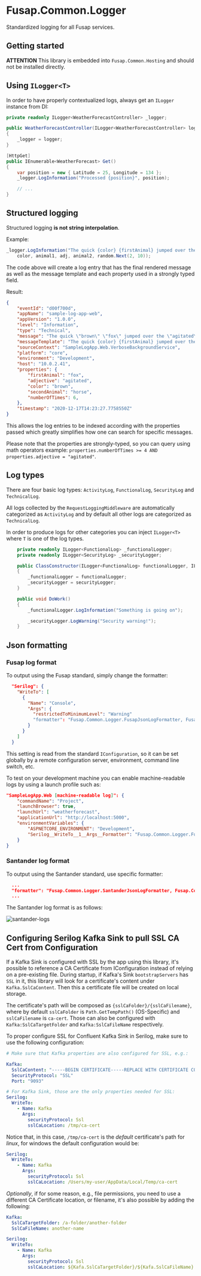 Fusap.Common.Logger
===================

Standardized logging for all Fusap services.

## Getting started

**ATTENTION** This library is embedded into `Fusap.Common.Hosting` and should not be installed directly.

## Using `ILogger<T>`

In order to have properly contextualized logs, always get an `ILogger` instance from DI:

```csharp
private readonly ILogger<WeatherForecastController> _logger;

public WeatherForecastController(ILogger<WeatherForecastController> logger)
{
    _logger = logger;
}

[HttpGet]
public IEnumerable<WeatherForecast> Get()
{
    var position = new { Latitude = 25, Longitude = 134 };
    _logger.LogInformation("Processed {position}", position);

    // ...
}
```

## Structured logging

Structured logging **is not string interpolation**.

Example:
```csharp
_logger.LogInformation("The quick {color} {firstAnimal} jumped over the {adjective} {secondAnimal} {numberOfTimes} times",
    color, animal1, adj, animal2, random.Next(2, 10));
```

The code above will create a log entry that has the final rendered message as well as the message template and each property used in a strongly typed field.

Result:
```json
{
    "eventId": "d00f700d",
    "appName": "sample-log-app-web",
    "appVersion": "1.0.0",
    "level": "Information",
    "type": "Technical",
    "message": "The quick \"brown\" \"fox\" jumped over the \"agitated\" \"horse\" 6 times",
    "messageTemplate": "The quick {color} {firstAnimal} jumped over the {adjective} {secondAnimal} {numberOfTimes} times",
    "sourceContext": "SampleLogApp.Web.VerboseBackgroundService",
    "platform": "core",
    "environment": "Development",
    "host": "10.0.2.41",
    "properties": {
        "firstAnimal": "fox",
        "adjective": "agitated",
        "color": "brown",
        "secondAnimal": "horse",
        "numberOfTimes": 6,
    },
    "timestamp": "2020-12-17T14:23:27.7758550Z"
}
```

This allows the log entries to be indexed according with the properties passed which greatly simplifies how one can search for specific messages.

Please note that the properties are strongly-typed, so you can query using math operators example: `properties.numberOfTimes >= 4 AND properties.adjective = "agitated"`.

## Log types

There are four basic log types: `ActivityLog`, `FunctionalLog`, `SecurityLog` and `TechnicalLog`.

All logs collected by the `RequestLoggingMiddleware` are automatically categorized as `ActivityLog` and by default all other logs are categorized as `TechnicalLog`.

In order to produce logs for other categories you can inject `ILogger<T>` where `T` is one of the log types. 

```csharp
    private readonly ILogger<FunctionalLog> _functionalLogger;
    private readonly ILogger<SecurityLog> _securityLogger;

    public ClassConstructor(ILogger<FunctionalLog> functionalLogger, ILogger<SecurityLog> securityLogger)
    {
        _functionalLogger = functionalLogger;
        _securityLogger = securityLogger;
    }

    public void DoWork()
    {
        _functionalLogger.LogInformation("Something is going on");

        _securityLogger.LogWarning("Security warning!");
    } 

```

## Json formatting

### Fusap log format

To output using the Fusap standard, simply change the formatter:

```json
  "Serilog": {
    "WriteTo": [
      {
        "Name": "Console",
        "Args": {
          "restrictedToMinimumLevel": "Warning"
          "formatter": "Fusap.Common.Logger.FusapJsonLogFormatter, Fusap.Common.Logger"
        }
      }
    ]
  }
```

This setting is read from the standard `IConfiguration`, so it can be set globally by a remote configuration server, environment, command line switch, etc.

To test on your development machine you can enable machine-readable logs by using a launch profile such as:

```json
"SampleLogApp.Web [machine-readable log]": {
    "commandName": "Project",
    "launchBrowser": true,
    "launchUrl": "weatherforecast",
    "applicationUrl": "http://localhost:5000",
    "environmentVariables": {
        "ASPNETCORE_ENVIRONMENT": "Development",
        "Serilog__WriteTo__1__Args__Formatter": "Fusap.Common.Logger.FusapJsonLogFormatter, Fusap.Common.Logger"
    }
}
```

### Santander log format

To output using the Santander standard, use specific formatter:

```json
  ...
  "formatter": "Fusap.Common.Logger.SantanderJsonLogFormatter, Fusap.Common.Logger"
  ...
```

The Santander log format is as follows:

![santander-logs](resources/santander-format.png "Santander Log Format")

## Configuring Serilog Kafka Sink to pull SSL CA Cert from Configuration

If a Kafka Sink is configured with SSL by the app using this library, it's possible to reference a CA Certificate from IConfiguration instead of relying on a pre-existing file.
During startup, if Kafka's Sink `bootstrapServers` has `SSL` in it, this library will look for a certificate's content under `Kafka.SslCaContent`. Then this a certificate file will be created on local storage.

The certificate's path will be composed as `{sslCaFolder}/{sslCaFilename}`, where by default `sslCaFolder` is `Path.GetTempPath()` (OS-Specific) and `sslCaFilename` is `ca-cert`.
Those can also be configured with `Kafka:SslCaTargetFolder` and `Kafka:SslCaFileName` respectively.

To proper configure SSL for Confluent Kafka Sink in Serilog, make sure to use the following configuration:

```yaml
# Make sure that Kafka properties are also configured for SSL, e.g.:

Kafka:
  SslCaContent: "-----BEGIN CERTIFICATE-----REPLACE WITH CERTIFICATE CONTENT WITH LINE BREAKS-----END CERTIFICATE-----"
  SecurityProtocol: "SSL"
  Port: "9093"

# For Kafka Sink, those are the only properties needed for SSL:
Serilog:
  WriteTo:
    - Name: Kafka
      Args:
        securityProtocol: Ssl
        sslCaLocation: /tmp/ca-cert
```

Notice that, in this case, `/tmp/ca-cert` is the *default* certificate's path for *linux*, for windows the default configuration would be: 

```yaml
Serilog:
  WriteTo:
    - Name: Kafka
      Args:
        securityProtocol: Ssl
        sslCaLocation: /Users/my-user/AppData/Local/Temp/ca-cert
```

*Optionally*, if for some reason, e.g., file permissions, you need to use a different CA Certificate location, or filename, it's also possible by adding the following:

```yaml
Kafka:
  SslCaTargetFolder: /a-folder/another-folder
  SslCaFileName: another-name

Serilog:
  WriteTo:
    - Name: Kafka
      Args:
        securityProtocol: Ssl
        sslCaLocation: ${Kafa.SslCaTargetFolder}/${Kafa.SslCaFileName}
```